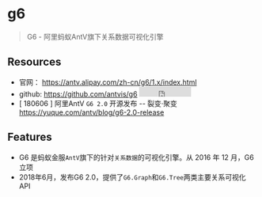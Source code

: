 # g6

> G6 - 阿里蚂蚁AntV旗下关系数据可视化引擎

## Resources

* 官网： <https://antv.alipay.com/zh-cn/g6/1.x/index.html>
* github: <https://github.com/antvis/g6> <iframe src="http://258i.com/gbtn.html?user=antvis&repo=g6&type=star&count=true" frameborder="0" scrolling="0" width="105px" height="20px"></iframe>
* [ 180606 ] 阿里AntV `G6 2.0` 开源发布 -- 裂变·聚变 <https://yuque.com/antv/blog/g6-2.0-release> 

## Features

* G6 是蚂蚁金服`AntV`旗下的针对`关系数据`的可视化引擎。从 2016 年 12 月，G6 立项
* 2018年6月，发布G6 2.0，提供了`G6.Graph`和`G6.Tree`两类主要关系可视化API
